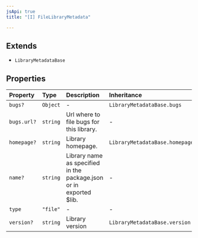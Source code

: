 ```yaml
---
jsApi: true
title: "[I] FileLibraryMetadata"

---
```

## Extends

- `LibraryMetadataBase`

## Properties

| Property | Type | Description | Inheritance |
| :------ | :------ | :------ | :------ |
| `bugs?` | `Object` | - | `LibraryMetadataBase.bugs` |
| `bugs.url?` | `string` | Url where to file bugs for this library. | - |
| `homepage?` | `string` | Library homepage. | `LibraryMetadataBase.homepage` |
| `name?` | `string` | Library name as specified in the package.json or in exported $lib. | - |
| `type` | `"file"` | - | - |
| `version?` | `string` | Library version | `LibraryMetadataBase.version` |
